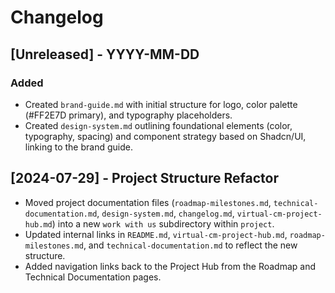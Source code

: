 # Changelog

## [Unreleased] - YYYY-MM-DD

### Added

- Created `brand-guide.md` with initial structure for logo, color palette (#FF2E7D primary), and typography placeholders.
- Created `design-system.md` outlining foundational elements (color, typography, spacing) and component strategy based on Shadcn/UI, linking to the brand guide.

## [2024-07-29] - Project Structure Refactor

- Moved project documentation files (`roadmap-milestones.md`, `technical-documentation.md`, `design-system.md`, `changelog.md`, `virtual-cm-project-hub.md`) into a new `work with us` subdirectory within `project`.
- Updated internal links in `README.md`, `virtual-cm-project-hub.md`, `roadmap-milestones.md`, and `technical-documentation.md` to reflect the new structure.
- Added navigation links back to the Project Hub from the Roadmap and Technical Documentation pages.
